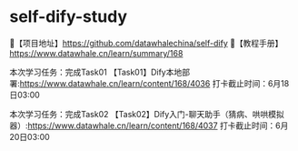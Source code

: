 # self-dify-study

🍭【项目地址】https://github.com/datawhalechina/self-dify
🌟【教程手册】https://www.datawhale.cn/learn/summary/168

本次学习任务：完成Task01
【Task01】Dify本地部署:https://www.datawhale.cn/learn/content/168/4036
打卡截止时间：6月18日03:00


本次学习任务：完成Task02
【Task02】Dify入门-聊天助手（猜病、哄哄模拟器）:https://www.datawhale.cn/learn/content/168/4037
打卡截止时间：6月20日03:00